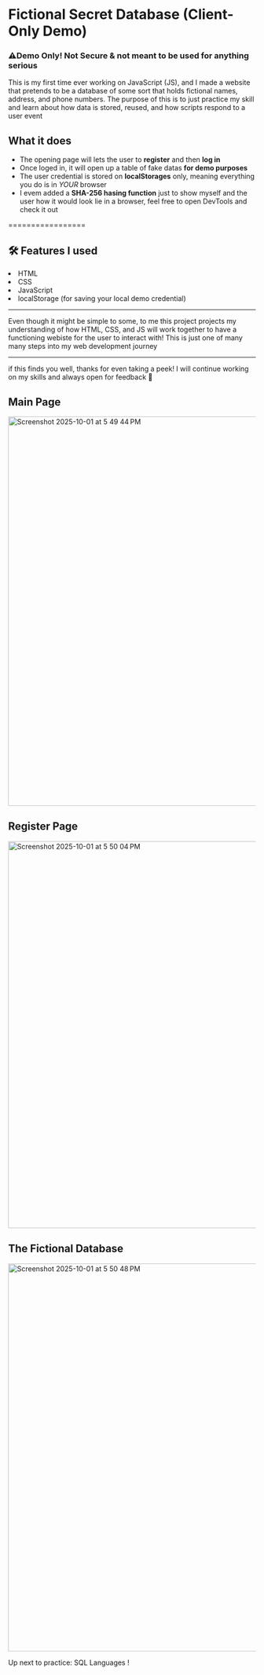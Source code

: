 <h1>Fictional Secret Database (Client-Only Demo)</h1>

<h3>⚠️Demo Only! Not Secure & not meant to be used for anything serious </h3>

<p>This is my first time ever working on JavaScript (JS), and I made a website that pretends to be a database of some sort that holds fictional names, address, and phone numbers. The purpose of this is to just practice my skill and learn about how data is stored, reused, and how scripts respond to a user event</p>

## What it does
- The opening page will lets the user to **register** and then **log in**
- Once loged in, it will open up a table of fake datas **for demo purposes**
- The user credential is stored on **localStorages** only, meaning everything you do is in *YOUR* browser
- I evem added a **SHA-256 hasing function** just to show myself and the user how it would look lie in a browser, feel free to open DevTools and check it out

=================


<h2>🛠️ Features I used</h2>
<li>HTML</li>
<li>CSS</li>
<li>JavaScript</li>
<li>localStorage (for saving your local demo credential)
</li>

----------

Even though it might be simple to some, to me this project projects my understanding of how HTML, CSS, and JS will work together to have a functioning webiste for the user to interact with! This is just one of many many steps into my web development journey 

----------------

<p>if this finds you well, thanks for even taking a peek! I will continue working on my skills and always open for feedback 🙌 
</p>
<h2>Main Page</h2>
<img width="1440" height="793" alt="Screenshot 2025-10-01 at 5 49 44 PM" src="https://github.com/user-attachments/assets/171fd483-9bd2-4faa-bef7-9471da63c532"/>

<h2>Register Page</h2>
<img width="1440" height="788" alt="Screenshot 2025-10-01 at 5 50 04 PM" src="https://github.com/user-attachments/assets/13c7d60a-8da0-4d56-be26-729727004d12"/>

<h2>The Fictional Database</h2> 
<img width="1440" height="790" alt="Screenshot 2025-10-01 at 5 50 48 PM" src="https://github.com/user-attachments/assets/2fb062d5-0d12-4585-b062-c4d9594658c1"/>

Up next to practice: SQL Languages !

